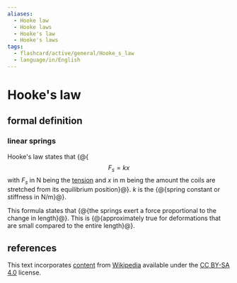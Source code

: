 ```yaml
---
aliases:
  - Hooke law
  - Hooke laws
  - Hooke's law
  - Hooke's laws
tags:
  - flashcard/active/general/Hooke_s_law
  - language/in/English
---
```


# Hooke's law

## formal definition

### linear springs

Hooke's law states that {@{$$F_s = kx$$ with $F_s$ in N being the [tension](tension%20(physics).md) and $x$ in m being the amount the coils are stretched from its equilibrium position}@}. $k$ is the {@{spring constant or stiffness in N/m}@}. <!--SR:!2024-11-27,129,290!2025-05-31,290,330-->

This formula states that {@{the springs exert a force proportional to the change in length}@}. This is {@{approximately true for deformations that are small compared to the entire length}@}. <!--SR:!2025-04-12,252,330!2024-12-13,159,310-->

## references

This text incorporates [content](https://en.wikipedia.org/wiki/Hooke's_law) from [Wikipedia](Wikipedia.md) available under the [CC BY-SA 4.0](https://creativecommons.org/licenses/by-sa/4.0/) license.
